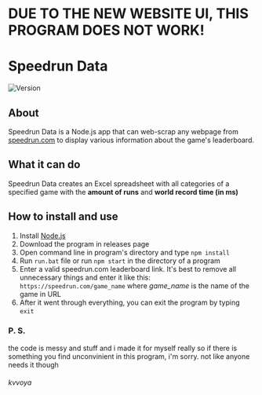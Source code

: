 # DUE TO THE NEW WEBSITE UI, THIS PROGRAM DOES NOT WORK!

# Speedrun Data

![Version](https://img.shields.io/badge/version-1.0.3-8A2BE2)

## About

Speedrun Data is a Node.js app that can web-scrap any webpage from [speedrun.com](https://speedrun.com) to display various information about the game's leaderboard.

## What it can do

Speedrun Data creates an Excel spreadsheet with all categories of a specified game with the **amount of runs** and **world record time (in ms)**

## How to install and use

1. Install [Node.js](https://nodejs.org)
2. Download the program in releases page
3. Open command line in program's directory and type `npm install`
4. Run `run.bat` file or run `npm start` in the directory of a program
5. Enter a valid speedrun.com leaderboard link. It's best to remove all unnecessary things and enter it like this: `https://speedrun.com/game_name` where _game_name_ is the name of the game in URL
6. After it went through everything, you can exit the program by typing `exit`

### P. S.

the code is messy and stuff and i made it for myself really so if there is something you find unconvinient in this program, i'm sorry. not like anyone needs it though

###### kvvoya

